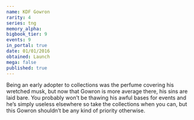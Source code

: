 ```yaml
---
name: KDF Gowron
rarity: 4
series: tng
memory_alpha:
bigbook_tier: 9
events: 9
in_portal: true
date: 01/01/2016
obtained: Launch
mega: false
published: true
---
```


Being an early adopter to collections was the perfume covering his wretched musk, but now that Gowron is more average there, his sins are laid bare. You probably won’t be thawing his awful bases for events and he’s simply useless elsewhere so take the collections when you can, but this Gowron shouldn’t be any kind of priority otherwise.
